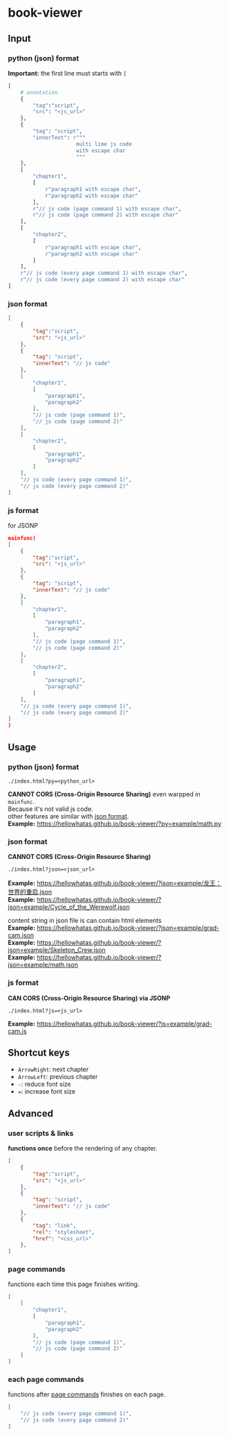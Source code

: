 # book-viewer
## Input
### python (json) format
**Important:** the first line must starts with `[`
```py
[
    # annotation
    {
        "tag":"script",
        "src": "<js_url>"
    },
    {
        "tag": "script",
        "innerText": r"""
                      multi lime js code
                      with escape char
                      """
    },
    [
        "chapter1",
        [
            r"paragraph1 with escape char",
            r"paragraph2 with escape char"
        ],
        r"// js code (page command 1) with escape char",
        r"// js code (page command 2) with escape char"
    ],
    [
        "chapter2",
        [
            r"paragraph1 with escape char",
            r"paragraph2 with escape char"
        ]
    ],
    r"// js code (every page command 1) with escape char",
    r"// js code (every page command 2) with escape char"
]
```
### json format
```json
[
    {
        "tag":"script",
        "src": "<js_url>"
    },
    {
        "tag": "script",
        "innerText": "// js code"
    },
    [
        "chapter1",
        [
            "paragraph1",
            "paragraph2"
        ],
        "// js code (page command 1)",
        "// js code (page command 2)"
    ],
    [
        "chapter2",
        [
            "paragraph1",
            "paragraph2"
        ]
    ],
    "// js code (every page command 1)",
    "// js code (every page command 2)"
]
```
### js format
for JSONP
```json
mainfunc(
[
    {
        "tag":"script",
        "src": "<js_url>"
    },
    {
        "tag": "script",
        "innerText": "// js code"
    },
    [
        "chapter1",
        [
            "paragraph1",
            "paragraph2"
        ],
        "// js code (page command 1)",
        "// js code (page command 2)"
    ],
    [
        "chapter2",
        [
            "paragraph1",
            "paragraph2"
        ]
    ],
    "// js code (every page command 1)",
    "// js code (every page command 2)"
]
)
```
## Usage
### python (json) format
```text
./index.html?py=<python_url>
```
**CANNOT CORS (Cross-Origin Resource Sharing)** even warpped in `mainfunc`.  
Because it's not valid js code.  
other features are similar with [json format](#json-format-1).  
**Example:** https://hellowhatas.github.io/book-viewer/?py=example/math.py  
### json format
**CANNOT CORS (Cross-Origin Resource Sharing)**
```text
./index.html?json=<json_url>
```
**Example:** https://hellowhatas.github.io/book-viewer/?json=example/龙王：世界的重启.json  
**Example:** https://hellowhatas.github.io/book-viewer/?json=example/Cycle_of_the_Werewolf.json  

content string in json file is can contain html elements  
**Example:** https://hellowhatas.github.io/book-viewer/?json=example/grad-cam.json  
**Example:** https://hellowhatas.github.io/book-viewer/?json=example/Skeleton_Crew.json  
**Example:** https://hellowhatas.github.io/book-viewer/?json=example/math.json  

### js format
**CAN CORS (Cross-Origin Resource Sharing) via JSONP**
```text
./index.html?js=<js_url>
```
**Example:** https://hellowhatas.github.io/book-viewer/?js=example/grad-cam.js  

## Shortcut keys
- `ArrowRight`: next chapter
- `ArrowLeft`: previous chapter
- `-`: reduce font size
- `=`: increase font size

## Advanced
### user scripts & links
**functions once** before the rendering of any chapter.
```json
[
    {
        "tag":"script",
        "src": "<js_url>"
    },
    {
        "tag": "script",
        "innerText": "// js code"
    },
    {
        "tag": "link",
        "rel": "stylesheet",
        "href": "<css_url>"
    },
]
```
### page commands
functions each time this page finishes writing.
```json
[
    [
        "chapter1",
        [
            "paragraph1",
            "paragraph2"
        ],
        "// js code (page command 1)",
        "// js code (page command 2)"
    ]
]
```
### each page commands
functions after [page commands](#page-commands) finishes on each page.
```json
[
    "// js code (every page command 1)",
    "// js code (every page command 2)"
]
```